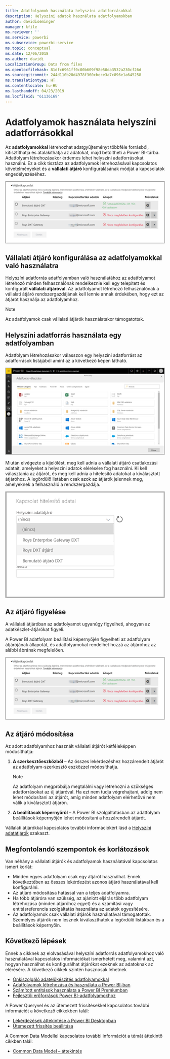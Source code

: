 ```yaml
---
title: Adatfolyamok használata helyszíni adatforrásokkal
description: Helyszíni adatok használata adatfolyamokban
author: davidiseminger
manager: kfile
ms.reviewer: ''
ms.service: powerbi
ms.subservice: powerbi-service
ms.topic: conceptual
ms.date: 12/06/2018
ms.author: davidi
LocalizationGroup: Data from files
ms.openlocfilehash: 81dfc6961ff0c00b609f98e50da3532a230cf26d
ms.sourcegitcommit: 244d110b28d4978f360cbece3a7c896e1a645258
ms.translationtype: HT
ms.contentlocale: hu-HU
ms.lasthandoff: 04/23/2019
ms.locfileid: "61136169"
---
```

# <a name="using-dataflows-with-on-premises-data-sources"></a>Adatfolyamok használata helyszíni adatforrásokkal

Az **adatfolyamokkal** létrehozhat adatgyűjteményt többféle forrásból, kitisztíthatja és átalakíthatja az adatokat, majd betöltheti a Power BI-tárba. Adatfolyam létrehozásakor érdemes lehet helyszíni adatforrásokat használni. Ez a cikk tisztázz az adatfolyamok létrehozásával kapcsolatos követelményeket és a **vállalati átjáró** konfigurálásának módját a kapcsolatok engedélyezéséhez.

![Adatfolyamok és átjárók](media/service-dataflows-onpremises-gateways/onpremises-gateways_01.png)

## <a name="configuring-an-enterprise-gateway-for-use-with-dataflows"></a>Vállalati átjáró konfigurálása az adatfolyamokkal való használatra

Helyszíni adatforrás adatfolyamban való használatához az adatfolyamot létrehozó minden felhasználónak rendelkeznie kell egy telepített és konfigurált **vállalati átjáróval**. Az adatfolyamot létrehozó felhasználónak a vállalati átjáró rendszergazdájának kell lennie annak érdekében, hogy ezt az átjárót használja az adatfolyamhoz.

> [!NOTE]
> Az adatfolyamok csak vállalati átjárók használatakor támogatottak.

## <a name="using-an-on-premises-data-source-in-a-dataflow"></a>Helyszíni adatforrás használata egy adatfolyamban

Adatfolyam létrehozásakor válasszon egy helyszíni adatforrást az adatforrások listájából amint az a következő képen látható.

![Helyszíni adatforrás kiválasztása](media/service-dataflows-onpremises-gateways/onpremises-gateways_02a.png)

Miután elvégezte a kijelölést, meg kell adnia a vállalati átjáró csatlakozási adatait, amelyeket a helyszíni adatok elérésére fog használni. Ki kell választania az átjárót, és meg kell adnia a hitelesítő adatokat a kiválasztott átjáróhoz. A legördülő listában csak azok az átjárók jelennek meg, amelyeknek a felhasználó a rendszergazdája.

![Kapcsolati adatok megadása](media/service-dataflows-onpremises-gateways/onpremises-gateways_03.png)

## <a name="monitoring-your-gateway"></a>Az átjáró figyelése

A vállalati átjáróban az adatfolyamot ugyanúgy figyelheti, ahogyan az adatkészlet-átjárókat figyeli.

A Power BI adatfolyam beállítási képernyőjén figyelheti az adatfolyam átjárójának állapotát, és adatfolyamokat rendelhet hozzá az átjáróhoz az alábbi ábrának megfelelően.

![Az átjáró figyelése](media/service-dataflows-onpremises-gateways/onpremises-gateways_01.png)

## <a name="changing-a-gateway"></a>Az átjáró módosítása

Az adott adatfolyamhoz használt vállalati átjárót kétféleképpen módosíthatja:

1. **A szerkesztőeszközből** – Az összes lekérdezéshez hozzárendelt átjárót az adatfolyam-szerkesztő eszközzel módosíthatja.

    > [!NOTE]
    > Az adatfolyam megpróbálja megtalálni vagy létrehozni a szükséges adatforrásokat az új átjáróval. Ha ezt nem tudja végrehajtani, addig nem lehet módosítani az átjárót, amíg minden adatfolyam elérhetővé nem válik a kiválasztott átjárón.

2. **A beállítások képernyőről** – A Power BI szolgáltatásban az adatfolyam beállítások képernyőjén lehet módosítani a hozzárendelt átjárót.

Vállalati átjárókkal kapcsolatos további információkért lásd a [Helyszíni adatátjárók](service-gateway-onprem.md) szakaszt.

## <a name="considerations-and-limitations"></a>Megfontolandó szempontok és korlátozások

Van néhány a vállalati átjárók és adatfolyamok használatával kapcsolatos ismert korlát:

* Minden egyes adatfolyam csak egy átjárót használhat. Ennek következtében az összes lekérdezést azonos átjáró használatával kell konfigurálni.
* Az átjáró módosítása hatással van a teljes adatfolyamra.
* Ha több átjáróra van szükség, az ajánlott eljárás több adatfolyam létrehozása (minden átjáróhoz egyet) és a számítási vagy entitásreferencia szolgáltatás használata az adatok egyesítésére.
* Az adatfolyamok csak vállalati átjárók használatával támogatottak. Személyes átjárók nem lesznek kiválaszthatók a legördülő listákban és a beállítások képernyőin.


## <a name="next-steps"></a>Következő lépések

Ennek a cikknek az elolvasásával helyszíni adatforrás adatfolyamokhoz való használatával kapcsolatos információkat ismerhetett meg, valamint azt, hogyan használhat és konfigurálhat átjárókat ezeknek az adatoknak az elérésére. A következő cikkek szintén hasznosak lehetnek

* [Önkiszolgáló adatelőkészítés adatfolyamokkal](service-dataflows-overview.md)
* [Adatfolyamok létrehozása és használata a Power BI-ban](service-dataflows-create-use.md)
* [Számított entitások használata a Power BI Premiumban](service-dataflows-computed-entities-premium.md)
* [Fejlesztői erőforrások Power BI-adatfolyamokhoz](service-dataflows-developer-resources.md)

A Power Queryvel és az ütemezett frissítésekkel kapcsolatos további információt a következő cikkekben talál:
* [Lekérdezések áttekintése a Power BI Desktopban](desktop-query-overview.md)
* [Ütemezett frissítés beállítása](refresh-scheduled-refresh.md)

A Common Data Modellel kapcsolatos további információt a témát áttekintő cikkben talál:
* [Common Data Model – áttekintés](https://docs.microsoft.com/powerapps/common-data-model/overview)

